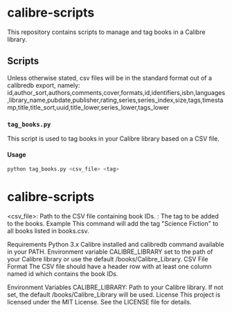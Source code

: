 # calibre-scripts

This repository contains scripts to manage and tag books in a Calibre library.

## Scripts

Unless otherwise stated, csv files will be in the standard format out of a calibredb export, namely:
id,author_sort,authors,comments,cover,formats,id,identifiers,isbn,languages,library_name,pubdate,publisher,rating,series,series_index,size,tags,timestamp,title,title_sort,uuid,title_lower,series_lower,tags_lower


### `tag_books.py`

This script is used to tag books in your Calibre library based on a CSV file.

#### Usage

```sh
python tag_books.py <csv_file> <tag>
```

# calibre-scripts
<csv_file>: Path to the CSV file containing book IDs.
<tag>: The tag to be added to the books.
Example
This command will add the tag "Science Fiction" to all books listed in books.csv.

Requirements
Python 3.x
Calibre installed and calibredb command available in your PATH.
Environment variable CALIBRE_LIBRARY set to the path of your Calibre library or use the default /books/Calibre_Library.
CSV File Format
The CSV file should have a header row with at least one column named id which contains the book IDs.

Environment Variables
CALIBRE_LIBRARY: Path to your Calibre library. If not set, the default /books/Calibre_Library will be used.
License
This project is licensed under the MIT License. See the LICENSE file for details.